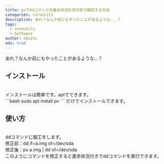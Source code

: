 ```yaml
---
title: pvでddコマンドの進歩状況を百分率で確認する方法
categories: coreutils
description: あれ？なんか前にもやったことがあるような...？
tags:
  - coreutils
  - Software
author: okaits
ads: true
---
```

<div class="adservice-pc"></div>
あれ？なんか前にもやったことがあるような...？<br>

<h2>インストール</h2>
<br>
インストールは簡単です。aptでできます。<br>
```bash
sudo apt install pv
```
だけでインストールできます。<br>
<h2>使い方</h2>
<br>
ddコマンドに細工をします。<br>
修正前：dd if=a.img of=/dev/sda<br>
修正後：pv a.img | dd of=/dev/sda<br>
このようにコマンドを修正すると進歩状況付きでddコマンドを実行できます。
<div class="adservice-pc adservice-sp"></div>